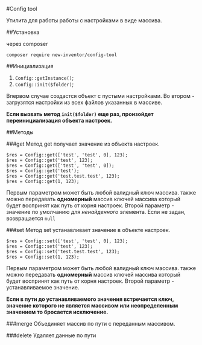 #Config tool

Утилита для работы работы с настройками в виде массива.

##Установка

через composer

`composer require new-inventor/config-tool`

##Инициализация

1. `Config::getInstance()`;
2. `Config::init($folder)`;

Впервом случае создастся объект с пустыми настройками. Во втором - загрузятся настройки из всех файлов указанных в массиве.

**Если вызвать метод ``init($folder)`` еще раз, произойдет переинициализация объекта настроек.**

##Методы

###get
Метод get получает значение из объекта настроек.

```
$res = Config::get(['test', 'test', 0], 123);
$res = Config::get('test', 123);
$res = Config::get(['test', 'test', 0]);
$res = Config::get('test');
$res = Config::get('test.test.test', 123);
$res = Config::get(1, 123);
```

Первым параметром может быть любой валидный ключ массива. также можно передавать **одномерный** массив ключей массива который будет воспринят как путь от корня настроек.
Второй параметр - значение по умолчанию для *ненайденного* элемента. Если не задан, возвращается `null`

###set
Метод set устанавливает значение в объекте настроек.

```
$res = Config::set(['test', 'test', 0], 123);
$res = Config::set('test', 123);
$res = Config::set('test.test.test', 123);
$res = Config::set(1, 123);
```

Первым параметром может быть любой валидный ключ массива. также можно передавать **одномерный** массив ключей массива который будет воспринят как путь от корня настроек.
Второй параметр - устанавливаемое значение.

**Если в пути до устанавливаемого значения встречается ключ, значение которого не является массивом или неопределенным значением то бросается исключение.**

###merge
Объединяет массив по пути с переданным массивом.

###delete
Удаляет данные по пути
